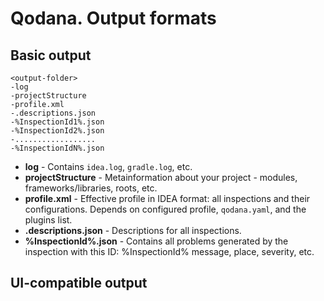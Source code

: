 # Qodana. Output formats

## Basic output
```
<output-folder>
-log 
-projectStructure
-profile.xml 
-.descriptions.json
-%InspectionId1%.json 
-%InspectionId2%.json  
-..................
-%InspectionIdN%.json
```
- **log**  - Contains  `idea.log`, `gradle.log`, etc.
- **projectStructure** - Metainformation about your project - modules, frameworks/libraries, roots, etc.
- **profile.xml** - Effective profile in IDEA format: all inspections and their configurations. Depends on configured profile, `qodana.yaml`, and the plugins list.
- **.descriptions.json** - Descriptions for all inspections.
- **%InspectionId%.json** - Contains all problems generated by the inspection with this ID: %InspectionId% message, place, severity, etc.


## UI-compatible output

